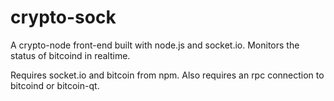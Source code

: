 crypto-sock
===========

A crypto-node front-end built with node.js and socket.io. Monitors the status of bitcoind in realtime.

Requires socket.io and bitcoin from npm. Also requires an rpc connection to bitcoind or bitcoin-qt.
